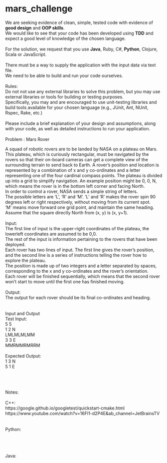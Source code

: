 # mars_challenge

We are seeking evidence of clean, simple, tested code with evidence of **good design** and **OOP skills**.<br />
We would like to see that your code has been developed using **TDD** and expect a good level of knowledge of the chosen language.<br />
<br />
For the solution, we request that you use **Java**, Ruby, C#, **Python**, Clojure, Scala or JavaScript.<br />
<br />
There must be a way to supply the application with the input data via text file.<br />
We need to be able to build and run your code ourselves.<br />
<br />
Rules:<br />
Do not not use any external libraries to solve this problem, but you may use external libraries or tools for building or testing purposes.<br />
Specifically, you may and are encouraged to use unit-testing libraries and build tools available for your chosen language (e.g., JUnit, Ant, NUnit, Rspec, Rake, etc.)
<br />
<br />
Please include a brief explanation of your design and assumptions, along with your code, as well as detailed instructions to run your application.
<br />
<br />
Problem : Mars Rover
 
A squad of robotic rovers are to be landed by NASA on a plateau on Mars.<br />
This plateau, which is curiously rectangular, must be navigated by the rovers so that their on-board cameras can get a complete view of the surrounding terrain to send back to Earth.
A rover’s position and location is represented by a combination of x and y co-ordinates and a letter representing one of the four cardinal compass points.
The plateau is divided up into a grid to simplify navigation. An example position might be 0, 0, N, which means the rover is in the bottom left corner and facing North.
<br />
In order to control a rover, NASA sends a simple string of letters.<br />
The possible letters are ‘L’, ‘R’ and ‘M’. ‘L’ and ‘R’ makes the rover spin 90 degrees left or right respectively, without moving from its current spot. <br />
‘M’ means move forward one grid point, and maintain the same heading.<br />
Assume that the square directly North from (x, y) is (x, y+1).
<br />
<br />
Input:<br />
The first line of input is the upper-right coordinates of the plateau, the lowerleft coordinates are assumed to be 0,0.<br />
The rest of the input is information pertaining to the rovers that have been deployed.<br />
Each rover has two lines of input. The first line gives the rover’s position, and the second line is a series of instructions telling the rover how to explore the plateau.<br />
The position is made up of two integers and a letter separated by spaces, corresponding to the x and y co-ordinates and the rover’s orientation.<br />
Each rover will be finished sequentially, which means that the second rover won’t start to move until the first one has finished moving.<br />
<br />
Output: <br />
The output for each rover should be its final co-ordinates and heading.<br />
<br />
<br />
Input and Output<br /> 
Test Input:<br />
5 5<br />
1 2 N<br />
LMLMLMLMM<br />
3 3 E<br />
MMRMMRMRRM<br />
 <br />
Expected Output:<br />
1 3 N<br />
5 1 E<br />

<br />
<br />
<br />
Notes:
<br />
<br />
C++:<br />
https://google.github.io/googletest/quickstart-cmake.html<br />
https://www.youtube.com/watch?v=16FI1-d2P4E&ab_channel=JetBrainsTV<br />
<br />
<br />
Python:<br />
<br />
<br />
<br />
<br />
Java:<br />
<br />
<br />
<br />

